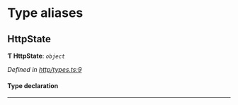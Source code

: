 

# Type aliases

<a id="httpstate"></a>

##  HttpState

**Ƭ HttpState**: *`object`*

*Defined in [http/types.ts:9](https://github.com/polkadot-js/api/blob/b40d7a3/packages/rpc-provider/src/http/types.ts#L9)*

#### Type declaration

___

